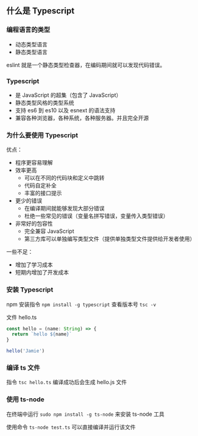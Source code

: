 ## 什么是 Typescript

### 编程语言的类型

+ 动态类型语言
+ 静态类型语言

eslint 就是一个静态类型检查器，在编码期间就可以发现代码错误。

### Typescript

+ 是 JavaScript 的超集（包含了 JavaScript）
+ 静态类型风格的类型系统
+ 支持 es6 到 es10 以及 esnext 的语法支持
+ 兼容各种浏览器，各种系统，各种服务器。并且完全开源

### 为什么要使用 Typescript

优点：

+ 程序更容易理解
+ 效率更高
  - 可以在不同的代码块和定义中跳转
  - 代码自定补全
  - 丰富的接口提示
+ 更少的错误
  - 在编译期间就能够发现大部分错误
  - 杜绝一些常见的错误（变量名拼写错误，变量传入类型错误）
+ 非常好的包容性
  - 完全兼容 JavaScript
  - 第三方库可以单独编写类型文件（提供单独类型文件提供给开发者使用）

一些不足：

+ 增加了学习成本
+ 短期内增加了开发成本


### 安装 Typescript

npm 安装指令 `npm install -g typescript`
查看版本号 `tsc -v`

文件 hello.ts

```typescript
const hello = (name: String) => {
  return `hello ${name}`
}

hello('Jamie')
```

### 编译 ts 文件

指令 `tsc hello.ts`
编译成功后会生成 hello.js 文件


### 使用 ts-node

在终端中运行 `sudo npm install -g ts-node` 来安装 ts-node 工具

使用命令 `ts-node test.ts` 可以直接编译并运行该文件
